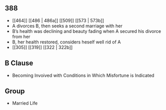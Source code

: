 ## 388
- [[464]] [[486 | 486a]] [[509]] [[573 | 573b]] 
- A divorces B, then seeks a second marriage with her
- B’s health was declining and beauty fading when A secured his divorce from her
- B, her health restored, considers heself well rid of A
- [[305]] [[319]] [[322 | 322b]] 

## B Clause
- Becoming Invoived with Conditions in Which Misfortune is Indicated

## Group
- Married Life

